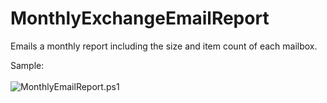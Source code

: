 MonthlyExchangeEmailReport
==========================

Emails a monthly report including the size and item count of each mailbox.

Sample:<br />  
![MonthlyEmailReport.ps1](http://i.imgur.com/2CA04aP.png)
